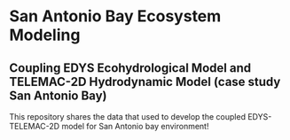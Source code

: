 # San Antonio Bay Ecosystem Modeling
## Coupling EDYS Ecohydrological Model and TELEMAC-2D Hydrodynamic Model (case study San Antonio Bay)
This repository shares the data that used to develop the coupled EDYS-TELEMAC-2D model for San Antonio bay environment!
